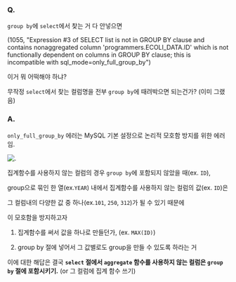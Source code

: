 ### Q.

`group by`에 `select`에서 찾는 거 다 안넣으면

(1055, "Expression #3 of SELECT list is not in GROUP BY clause and contains nonaggregated column 'programmers.ECOLI_DATA.ID' which is not functionally dependent on columns in GROUP BY clause; this is incompatible with sql_mode=only_full_group_by")

이거 뭐 어떡해야 하냐?

무작정 `select`에서 찾는 컬럼명을 전부 `group by`에 때려박으면 되는건가? (이미 그랬음)

### A.

`only_full_group_by` 에러는 MySQL 기본 설정으로 논리적 모호함 방지를 위한 에러임.

![.](//images/group_by.png)

집계함수를 사용하지 않는 컬럼의 경우 `group by`에 포함되지 않았을 때(ex. `ID`),

group으로 묶인 한 열(ex.`YEAR`) 내에서 집계함수를 사용하지 않는 컬럼의 값(ex. `ID`)은

그 컬럼내의 다양한 값 중 하나(ex.`101`, `250`, `312`)가 될 수 있기 때문에

이 모호함을 방지하고자

1. 집계함수를 써서 값을 하나로 만들던가, (ex. `MAX(ID)`)

2. group by 절에 넣어서 그 값별로도 group을 만들 수 있도록 하라는 거

이에 대한 해답은 결국
**`select` 절에서 `aggregate` 함수를 사용하지 않는 컬럼은 `group by` 절에 포함시키기.** (or 그 컬럼에 집계 함수 쓰기)
